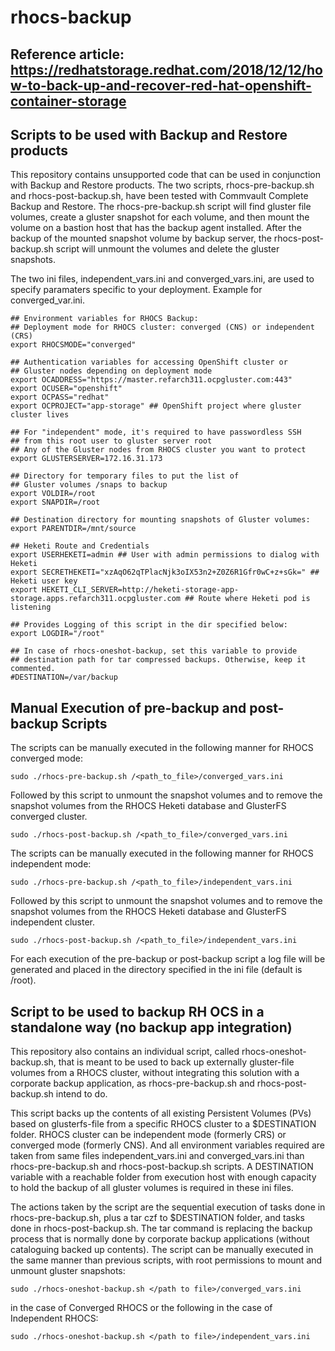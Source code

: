 # rhocs-backup

## Reference article:  https://redhatstorage.redhat.com/2018/12/12/how-to-back-up-and-recover-red-hat-openshift-container-storage

## Scripts to be used with Backup and Restore products

This repository contains unsupported code that can be used in conjunction with Backup and Restore products. The two scripts, rhocs-pre-backup.sh and rhocs-post-backup.sh, have been tested with Commvault Complete Backup and Restore. The rhocs-pre-backup.sh script will find gluster file volumes, create a gluster snapshot for each volume, and then mount the volume on a bastion host that has the backup agent installed. After the backup of the mounted snapshot volume by backup server, the rhocs-post-backup.sh script will unmount the volumes and delete the gluster snapshots.

The two ini files, independent_vars.ini and converged_vars.ini, are used to specify paramaters specific to your deployment. Example for converged_var.ini.
```
## Environment variables for RHOCS Backup: 
## Deployment mode for RHOCS cluster: converged (CNS) or independent (CRS)
export RHOCSMODE="converged"

## Authentication variables for accessing OpenShift cluster or
## Gluster nodes depending on deployment mode
export OCADDRESS="https://master.refarch311.ocpgluster.com:443"
export OCUSER="openshift"
export OCPASS="redhat"
export OCPROJECT="app-storage" ## OpenShift project where gluster cluster lives

## For "independent" mode, it's required to have passwordless SSH
## from this root user to gluster server root
## Any of the Gluster nodes from RHOCS cluster you want to protect
export GLUSTERSERVER=172.16.31.173

## Directory for temporary files to put the list of 
## Gluster volumes /snaps to backup
export VOLDIR=/root
export SNAPDIR=/root

## Destination directory for mounting snapshots of Gluster volumes:
export PARENTDIR=/mnt/source

## Heketi Route and Credentials
export USERHEKETI=admin ## User with admin permissions to dialog with Heketi
export SECRETHEKETI="xzAqO62qTPlacNjk3oIX53n2+Z0Z6R1Gfr0wC+z+sGk=" ## Heketi user key
export HEKETI_CLI_SERVER=http://heketi-storage-app-storage.apps.refarch311.ocpgluster.com ## Route where Heketi pod is listening

## Provides Logging of this script in the dir specified below:
export LOGDIR="/root"

## In case of rhocs-oneshot-backup, set this variable to provide
## destination path for tar compressed backups. Otherwise, keep it commented.
#DESTINATION=/var/backup
```
## Manual Execution of pre-backup and post-backup Scripts
The scripts can be manually executed in the following manner for RHOCS converged mode:
```
sudo ./rhocs-pre-backup.sh /<path_to_file>/converged_vars.ini
```
Followed by this script to unmount the snapshot volumes and to remove the snapshot volumes from the RHOCS Heketi database and GlusterFS converged cluster.
```
sudo ./rhocs-post-backup.sh /<path_to_file>/converged_vars.ini
```
The scripts can be manually executed in the following manner for RHOCS independent mode:
```
sudo ./rhocs-pre-backup.sh /<path_to_file>/independent_vars.ini
```
Followed by this script to unmount the snapshot volumes and to remove the snapshot volumes from the RHOCS Heketi database and GlusterFS independent cluster.
```
sudo ./rhocs-post-backup.sh /<path_to_file>/independent_vars.ini
```
For each execution of the pre-backup or post-backup script a log file will be generated and placed in the directory specified in the ini file (default is /root). 
## Script to be used to backup RH OCS in a standalone way (no backup app integration) 
This repository also contains an individual script, called rhocs-oneshot-backup.sh, that is meant to be used to back up externally gluster-file volumes from a RHOCS cluster, without integrating this solution with a corporate backup application, as rhocs-pre-backup.sh and rhocs-post-backup.sh intend to do.

This script backs up the contents of all existing Persistent Volumes (PVs) based on glusterfs-file from a specific RHOCS cluster to a $DESTINATION folder. RHOCS cluster can be independent mode (formerly CRS) or converged mode (formerly CNS). And all environment variables required are taken from same files independent_vars.ini and converged_vars.ini than rhocs-pre-backup.sh and rhocs-post-backup.sh scripts. A DESTINATION variable with a reachable folder from execution host with enough capacity to hold the backup of all gluster volumes is required in these ini files. 

The actions taken by the script are the sequential execution of tasks done in rhocs-pre-backup.sh, plus a tar czf to $DESTINATION folder, and tasks done in rhocs-post-backup.sh. The tar command is replacing the backup process that is normally done by corporate backup applications (without cataloguing backed up contents).
The script can be manually executed in the same manner than previous scripts, with root permissions to mount and unmount gluster snapshots:
```
sudo ./rhocs-oneshot-backup.sh </path to file>/converged_vars.ini
```
in the case of Converged RHOCS or the following in the case of Independent RHOCS:
```
sudo ./rhocs-oneshot-backup.sh </path to file>/independent_vars.ini
```


